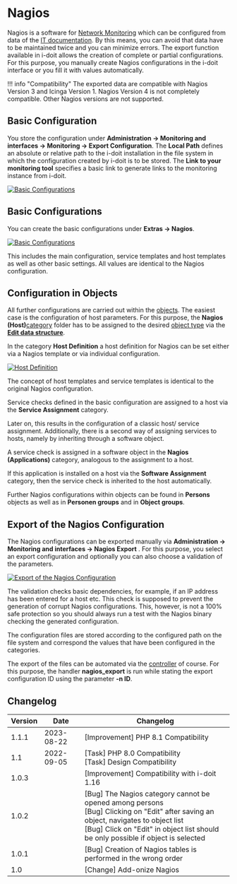 # Nagios

Nagios is a software for [Network Monitoring](./index.md) which can be configured from data of the [IT documentation](../../glossary.md). By this means, you can avoid that data have to be maintained twice and you can minimize errors. The export function available in i-doit allows the creation of complete or partial configurations. For this purpose, you manually create Nagios configurations in the i-doit interface or you fill it with values automatically.

!!! info "Compatibility"
    The exported data are compatible with Nagios Version 3 and Icinga Version 1. Nagios Version 4 is not completely compatible. Other Nagios versions are not supported.

## Basic Configuration

You store the configuration under **Administration → Monitoring and interfaces → Monitoring → Export Configuration**. The **Local Path** defines an absolute or relative path to the i-doit installation in the file system in which the configuration created by i-doit is to be stored. The **Link to your monitoring tool** specifies a basic link to generate links to the monitoring instance from i-doit.

[![Basic Configurations](../../assets/images/en/automation-and-integration/network-monitoring/nagios/1-nag.png)](../../assets/images/en/automation-and-integration/network-monitoring/nagios/1-nag.png)

## Basic Configurations

You can create the basic configurations under **Extras → Nagios**.

[![Basic Configurations](../../assets/images/en/automation-and-integration/network-monitoring/nagios/2-nag.png)](../../assets/images/en/automation-and-integration/network-monitoring/nagios/2-nag.png)

This includes the main configuration, service templates and host templates as well as other basic settings. All values are identical to the Nagios configuration.

## Configuration in Objects

All further configurations are carried out within the [objects](../../basics/structure-of-the-it-documentation.md). The easiest case is the configuration of host parameters. For this purpose, the **Nagios (Host)**[category](../../basics/structure-of-the-it-documentation.md) folder has to be assigned to the desired [object type](../../basics/structure-of-the-it-documentation.md) via the **[Edit data structure](../../basics/assignment-of-categories-to-object-types.md)**.

In the category **Host Definition** a host definition for Nagios can be set either via a Nagios template or via individual configuration.

[![Host Definition](../../assets/images/en/automation-and-integration/network-monitoring/nagios/3-nag.png)](../../assets/images/en/automation-and-integration/network-monitoring/nagios/3-nag.png)

The concept of host templates and service templates is identical to the original Nagios configuration.

Service checks defined in the basic configuration are assigned to a host via the **Service Assignment** category.

Later on, this results in the configuration of a classic host/ service assignment. Additionally, there is a second way of assigning services to hosts, namely by inheriting through a software object.

A service check is assigned in a software object in the **Nagios (Applications)** category, analogous to the assignment to a host.

If this application is installed on a host via the **Software Assignment** category, then the service check is inherited to the host automatically.

Further Nagios configurations within objects can be found in **Persons** objects as well as in **Personen groups** and in **Object groups**.

## Export of the Nagios Configuration

The Nagios configurations can be exported manually via **Administration → Monitoring and interfaces → Nagios Export** . For this purpose, you select an export configuration and optionally you can also choose a validation of the parameters.

[![Export of the Nagios Configuration](../../assets/images/en/automation-and-integration/network-monitoring/nagios/4-nag.png)](../../assets/images/en/automation-and-integration/network-monitoring/nagios/4-nag.png)

The validation checks basic dependencies, for example, if an IP address has been entered for a host etc. This check is supposed to prevent the generation of corrupt Nagios configurations. This, however, is not a 100% safe protection so you should always run a test with the Nagios binary checking the generated configuration.

The configuration files are stored according to the configured path on the file system and correspond the values that have been configured in the categories.

The export of the files can be automated via the [controller](../cli/index.md) of course. For this purpose, the handler **nagios_export** is run while stating the export configuration ID using the parameter **-n ID**.

## Changelog

| Version | Date       | Changelog                                                                                                                                                                                                                       |
| ------- | ---------- | ------------------------------------------------------------------------------------------------------------------------------------------------------------------------------------------------------------------------------- |
| 1.1.1   | 2023-08-22 | [Improvement] PHP 8.1 Compatibility                                                                                                                                                                                             |
| 1.1     | 2022-09-05 | [Task] PHP 8.0 Compatibility  <br>[Task] Design Compatibility                                                                                                                                                                   |
| 1.0.3   |            | [Improvement] Compatibility with i-doit 1.16                                                                                                                                                                                    |
| 1.0.2   |            | [Bug] The Nagios category cannot be opened among persons  <br>[Bug] Clicking on "Edit" after saving an object, navigates to object list  <br>[Bug] Click on "Edit" in object list should be only possible if object is selected |
| 1.0.1   |            | [Bug] Creation of Nagios tables is performed in the wrong order                                                                                                                                                                 |
| 1.0     |            | [Change] Add-onize Nagios                                                                                                                                                                                                       |
